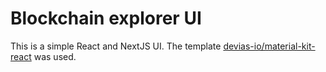 # Blockchain explorer UI

This is a simple React and NextJS UI. The template [devias-io/material-kit-react](https://github.com/devias-io/material-kit-react) was used.
